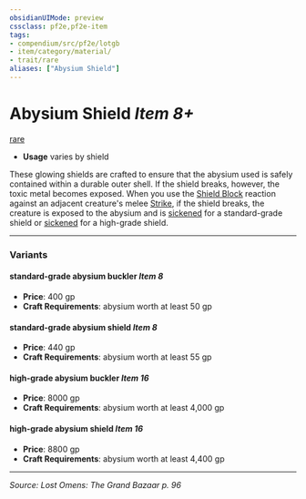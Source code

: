 ```yaml
---
obsidianUIMode: preview
cssclass: pf2e,pf2e-item
tags:
- compendium/src/pf2e/lotgb
- item/category/material/
- trait/rare
aliases: ["Abysium Shield"]
---
```

# Abysium Shield *Item 8+*  
[rare](rare.md "Rare Rarity Trait")  

- **Usage** varies by shield

These glowing shields are crafted to ensure that the abysium used is safely contained within a durable outer shell. If the shield breaks, however, the toxic metal becomes exposed. When you use the [Shield Block](Reference/Compendium/Feats/shield-block.md) reaction against an adjacent creature's melee [Strike](strike.md), if the shield breaks, the creature is exposed to the abysium and is [sickened](conditions.md#Sickened) for a standard-grade shield or [sickened](conditions.md#Sickened) for a high-grade shield.

---

### Variants

#### standard-grade abysium buckler *Item 8*

- **Price**: 400 gp
- **Craft Requirements**: abysium worth at least 50 gp

#### standard-grade abysium shield *Item 8*

- **Price**: 440 gp
- **Craft Requirements**: abysium worth at least 55 gp

#### high-grade abysium buckler *Item 16*

- **Price**: 8000 gp
- **Craft Requirements**: abysium worth at least 4,000 gp

#### high-grade abysium shield *Item 16*

- **Price**: 8800 gp
- **Craft Requirements**: abysium worth at least 4,400 gp

---
*Source: Lost Omens: The Grand Bazaar p. 96*
